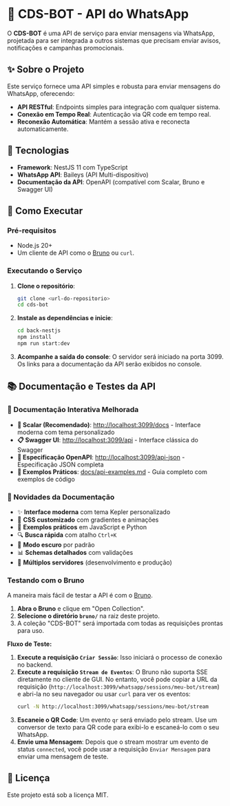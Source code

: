 # 📱 CDS-BOT - API do WhatsApp

O **CDS-BOT** é uma API de serviço para enviar mensagens via WhatsApp, projetada para ser integrada a outros sistemas que precisam enviar avisos, notificações e campanhas promocionais.

## ✨ Sobre o Projeto

Este serviço fornece uma API simples e robusta para enviar mensagens do WhatsApp, oferecendo:

- **API RESTful**: Endpoints simples para integração com qualquer sistema.
- **Conexão em Tempo Real**: Autenticação via QR code em tempo real.
- **Reconexão Automática**: Mantém a sessão ativa e reconecta automaticamente.

## 🚀 Tecnologias

- **Framework**: NestJS 11 com TypeScript
- **WhatsApp API**: Baileys (API Multi-dispositivo)
- **Documentação da API**: OpenAPI (compatível com Scalar, Bruno e Swagger UI)

## 🚀 Como Executar

### Pré-requisitos
- Node.js 20+
- Um cliente de API como o [Bruno](https://www.usebruno.com/) ou `curl`.

### Executando o Serviço

1. **Clone o repositório**:
   ```bash
   git clone <url-do-repositorio>
   cd cds-bot
   ```

2. **Instale as dependências e inicie**:
   ```bash
   cd back-nestjs
   npm install
   npm run start:dev
   ```

3. **Acompanhe a saída do console**:
   O servidor será iniciado na porta 3099. Os links para a documentação da API serão exibidos no console.

## 📚 Documentação e Testes da API

### 🎨 Documentação Interativa Melhorada
- **🚀 Scalar (Recomendado)**: [http://localhost:3099/docs](http://localhost:3099/docs) - Interface moderna com tema personalizado
- **📋 Swagger UI**: [http://localhost:3099/api](http://localhost:3099/api) - Interface clássica do Swagger
- **📄 Especificação OpenAPI**: [http://localhost:3099/api-json](http://localhost:3099/api-json) - Especificação JSON completa
- **📖 Exemplos Práticos**: [docs/api-examples.md](docs/api-examples.md) - Guia completo com exemplos de código

### 🎯 Novidades da Documentação
- ✨ **Interface moderna** com tema Kepler personalizado
- 🎨 **CSS customizado** com gradientes e animações
- 📱 **Exemplos práticos** em JavaScript e Python
- 🔍 **Busca rápida** com atalho `Ctrl+K`
- 🌙 **Modo escuro** por padrão
- 📊 **Schemas detalhados** com validações
- 🚀 **Múltiplos servidores** (desenvolvimento e produção)

### Testando com o Bruno

A maneira mais fácil de testar a API é com o [Bruno](https://www.usebruno.com/).

1. **Abra o Bruno** e clique em "Open Collection".
2. **Selecione o diretório `bruno/`** na raiz deste projeto.
3. A coleção "CDS-BOT" será importada com todas as requisições prontas para uso.

**Fluxo de Teste:**

1. **Execute a requisição `Criar Sessão`**: Isso iniciará o processo de conexão no backend.
2. **Execute a requisição `Stream de Eventos`**: O Bruno não suporta SSE diretamente no cliente de GUI. No entanto, você pode copiar a URL da requisição (`http://localhost:3099/whatsapp/sessions/meu-bot/stream`) e abri-la no seu navegador ou usar `curl` para ver os eventos:
   ```bash
   curl -N http://localhost:3099/whatsapp/sessions/meu-bot/stream
   ```
3. **Escaneie o QR Code**: Um evento `qr` será enviado pelo stream. Use um conversor de texto para QR code para exibi-lo e escaneá-lo com o seu WhatsApp.
4. **Envie uma Mensagem**: Depois que o stream mostrar um evento de status `connected`, você pode usar a requisição `Enviar Mensagem` para enviar uma mensagem de teste.

## 📄 Licença

Este projeto está sob a licença MIT.
